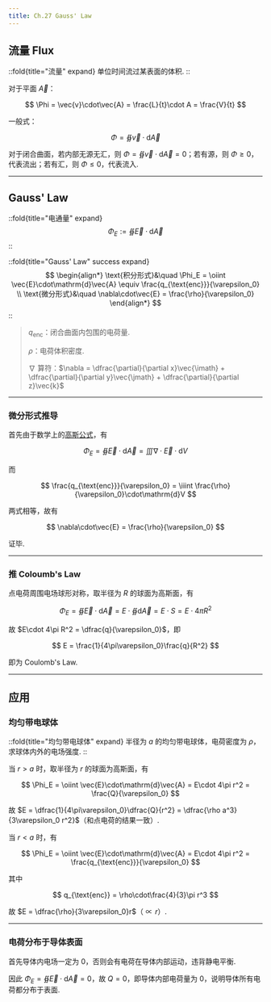 ```yaml
---
title: Ch.27 Gauss' Law
---
```


## 流量 Flux

::fold{title="流量" expand}
单位时间流过某表面的体积.
::

对于平面 $\vec{A}$：

$$
\Phi = \vec{v}\cdot\vec{A} = \frac{L}{t}\cdot A = \frac{V}{t}
$$

一般式：

$$
\Phi = \oiint \vec{v}\cdot\mathrm{d}\vec{A}
$$

对于闭合曲面，若内部无源无汇，则 $\Phi = \displaystyle\oiint \vec{v}\cdot\mathrm{d}\vec{A} = 0$；若有源，则 $\Phi \geqslant 0$，代表流出；若有汇，则 $\Phi \leqslant 0$，代表流入.

---

## Gauss' Law

::fold{title="电通量" expand}
$$
\Phi_E := \displaystyle\oiint \vec{E}\cdot\mathrm{d}\vec{A}
$$
::

::fold{title="Gauss' Law" success expand}
$$
\begin{align*}
    \text{积分形式}&\quad \Phi_E = \oiint \vec{E}\cdot\mathrm{d}\vec{A} \equiv \frac{q_{\text{enc}}}{\varepsilon_0} \\
    \text{微分形式}&\quad \nabla\cdot\vec{E} = \frac{\rho}{\varepsilon_0}
\end{align*}
$$
::

> $q_{\text{enc}}$：闭合曲面内包围的电荷量.
>
> $\rho$：电荷体积密度.
> 
> $\nabla$ 算符：$\nabla = \dfrac{\partial}{\partial x}\vec{\imath} + \dfrac{\partial}{\partial y}\vec{\jmath} + \dfrac{\partial}{\partial z}\vec{k}$

---

### 微分形式推导

首先由于数学上的[高斯公式](https://zh.wikipedia.org/wiki/%E9%AB%98%E6%96%AF%E6%95%A3%E5%BA%A6%E5%AE%9A%E7%90%86)，有

$$
\Phi_E = \oiint \vec{E}\cdot\mathrm{d}\vec{A} = \iiint \nabla\cdot\vec{E}\cdot\mathrm{d}V
$$

而

$$
\frac{q_{\text{enc}}}{\varepsilon_0} = \iiint \frac{\rho}{\varepsilon_0}\cdot\mathrm{d}V
$$

两式相等，故有

$$
\nabla\cdot\vec{E} = \frac{\rho}{\varepsilon_0}
$$

证毕.

---

### 推 Coloumb's Law

点电荷周围电场球形对称，取半径为 $R$ 的球面为高斯面，有

$$
\Phi_E = \oiint \vec{E}\cdot\mathrm{d}\vec{A} = E\cdot\oiint\mathrm{d}\vec{A} = E\cdot S = E\cdot 4\pi R^2
$$

故 $E\cdot 4\pi R^2 = \dfrac{q}{\varepsilon_0}$，即

$$
E = \frac{1}{4\pi\varepsilon_0}\frac{q}{R^2}
$$

即为 Coulomb's Law.

---

## 应用

### 均匀带电球体

::fold{title="均匀带电球体" expand}
半径为 $a$ 的均匀带电球体，电荷密度为 $\rho$，求球体内外的电场强度.
::

当 $r > a$ 时，取半径为 $r$ 的球面为高斯面，有

$$
\Phi_E = \oiint \vec{E}\cdot\mathrm{d}\vec{A} = E\cdot 4\pi r^2 = \frac{Q}{\varepsilon_0}
$$

故 $E = \dfrac{1}{4\pi\varepsilon_0}\dfrac{Q}{r^2} = \dfrac{\rho a^3}{3\varepsilon_0 r^2}$（和点电荷的结果一致）.

当 $r < a$ 时，有

$$
\Phi_E = \oiint \vec{E}\cdot\mathrm{d}\vec{A} = E\cdot 4\pi r^2 = \frac{q_{\text{enc}}}{\varepsilon_0}
$$

其中 

$$
q_{\text{enc}} = \rho\cdot\frac{4}{3}\pi r^3
$$

故 $E = \dfrac{\rho}{3\varepsilon_0}r$（$\propto r$）.

---

### 电荷分布于导体表面

首先导体内电场一定为 $0$，否则会有电荷在导体内部运动，违背静电平衡.

因此 $\Phi_E = \displaystyle\oiint \vec{E}\cdot\mathrm{d}\vec{A} = 0$，故 $Q = 0$，即导体内部电荷量为 $0$，说明导体所有电荷都分布于表面.
